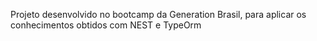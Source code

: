 Projeto desenvolvido no bootcamp da Generation Brasil, para aplicar os conhecimentos obtidos com NEST e TypeOrm
